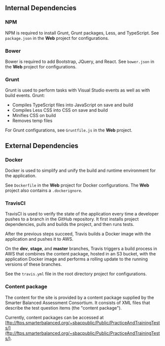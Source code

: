 
## Internal Dependencies

### NPM
NPM is required to install Grunt, Grunt packages, Less, and TypeScript. 
See `package.json` in the **Web** project for configurations.

### Bower
Bower is required to add Bootstrap, JQuery, and React.
See `bower.json` in the **Web** project for configurations.

### Grunt
Grunt is used to perform tasks with Visual Studio events as well as with build events.
Grunt:
- Compiles TypeScript files into JavaScript on save and build
- Compiles Less CSS into CSS on save and build
- Minifies CSS on build
- Removes temp files

For Grunt configurations, see `Gruntfile.js` in the **Web** project.


## External Dependencies

### Docker
Docker is used to simplify and unify the build and runtime environment for the 
application. 

See `Dockerfile` in the **Web** project for Docker configurations.
The **Web** project also contains a `.dockerignore`. 

### TravisCI
TravisCI is used to verify the state of the application every time a developer
pushes to a branch in the GitHub repository. It first installs project dependencies, 
pulls and builds the project, and then runs tests. 

After the previous steps succeed, Travis builds a Docker image with the application
and pushes it to AWS.

On the **dev**, **stage**, and **master** branches, Travis triggers a build process in AWS that
combines the content package, hosted in an S3 bucket, with the application Docker 
image and performs a rolling update to the running versions of these branches.

See the `travis.yml` file in the root directory project for configurations.

### Content package
The content for the site is provided by a content package supplied by the Smarter Balanced 
Assessment Consortium. It consists of XML files that describe the test question items 
(the "content package"). 

Currently, content packages can be accessed at 
[ftp://ftps.smarterbalanced.org/~sbacpublic/Public/PracticeAndTrainingTests/](ftp://ftps.smarterbalanced.org/~sbacpublic/Public/PracticeAndTrainingTests/).